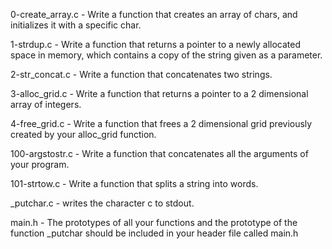 0-create_array.c - Write a function that creates an array of chars, and initializes it with a specific char.

1-strdup.c - Write a function that returns a pointer to a newly allocated space in memory, which contains a copy of the string given as a parameter.

2-str_concat.c - Write a function that concatenates two strings.

3-alloc_grid.c - Write a function that returns a pointer to a 2 dimensional array of integers.

4-free_grid.c - Write a function that frees a 2 dimensional grid previously created by your alloc_grid function.

100-argstostr.c - Write a function that concatenates all the arguments of your program.

101-strtow.c - Write a function that splits a string into words.

_putchar.c - writes the character c to stdout.

main.h - The prototypes of all your functions and the prototype of the function _putchar should be included in your header file called main.h
